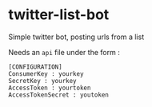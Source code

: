 # twitter-list-bot
Simple twitter bot, posting urls from a list

Needs an `api` file under the form :

```
[CONFIGURATION]
ConsumerKey : yourkey
SecretKey : yourkey
AccessToken : yourtoken
AccessTokenSecret : youtoken
```
